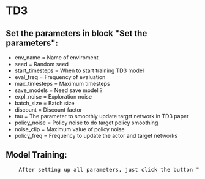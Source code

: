 # TD3

## Set the parameters in block "Set the parameters":
* env_name = Name of enviroment
* seed = Random seed
* start_timesteps = When to start training TD3 model
* eval_freq = Frequency of evaluation
* max_timesteps = Maximum timesteps
* save_models = Need save model ?
* expl_noise = Exploration noise
* batch_size = Batch size
* discount = Discount factor 
* tau = The parameter to smoothly update targrt network in TD3 paper
* policy_noise = Policy noise to do target policy smoothing
* noise_clip = Maximum value of policy noise
* policy_freq = Frequency to update the actor and target networks

## Model Training:
<pre>
    After setting up all parameters, just click the button "Run All", then you can train TD3 model and evaluate it. You can find the model file in the folder "./pytorch_models" and reward records of evaluations in "./results/[enviroment name]".
</pre> 